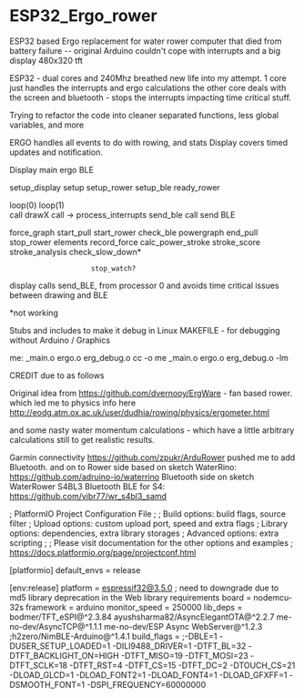 # ESP32_Ergo_rower
ESP32 based Ergo replacement for water rower computer that died from battery failure
-- original Arduino couldn't cope with interrupts and a big display  480x320 tft

ESP32 - dual cores and 240Mhz breathed new life into my attempt.
1 core just handles the interrupts and ergo calculations
the other core deals with the screen and bluetooth - stops the interrupts impacting time critical stuff.

Trying to refactor the code into cleaner separated functions, less global variables, and more 

ERGO handles all events to do with rowing, and stats
Display covers timed updates and notification.


Display                 main                        ergo                    BLE

setup_display           setup                       setup_rower             setup_ble
                                                    ready_rower

loop(0)                 loop(1)                     
  call drawX               call ->                  process_interrupts      send_ble
  call send BLE

force_graph             start_pull                  start_rower             check_ble
powergraph              end_pull                    stop_rower
elements                record_force                calc_power_stroke
stroke_score            stroke_analysis             check_slow_down*      

                        stop_watch?

display calls send_BLE, from processor 0 and avoids time critical issues between drawing and BLE

*not working

Stubs and includes to make it debug in Linux
MAKEFILE - for debugging without Arduino / Graphics

me:     _main.o  ergo.o  erg_debug.o
        cc -o me _main.o ergo.o erg_debug.o -lm




CREDIT due to as follows

Original idea from
https://github.com/dvernooy/ErgWare  - fan based rower. which led me to physics info here
http://eodg.atm.ox.ac.uk/user/dudhia/rowing/physics/ergometer.html

and some nasty water momentum calculations - which have a little arbitrary calculations still to get realistic results.

Garmin connectivity https://github.com/zpukr/ArduRower pushed me to add Bluetooth.
and on to 
Rower side based on sketch WaterRino: https://github.com/adruino-io/waterrino
Bluetooth side on sketch WaterRower S4BL3 Bluetooth BLE for S4: https://github.com/vibr77/wr_s4bl3_samd




; PlatformIO Project Configuration File
;
;   Build options: build flags, source filter
;   Upload options: custom upload port, speed and extra flags
;   Library options: dependencies, extra library storages
;   Advanced options: extra scripting
;
; Please visit documentation for the other options and examples
; https://docs.platformio.org/page/projectconf.html

[platformio]
default_envs = release

[env:release]
platform = espressif32@3.5.0		; need to downgrade due to md5 library deprecation in the Web library requirements
board = nodemcu-32s
framework = arduino
monitor_speed = 250000
lib_deps = 
	bodmer/TFT_eSPI@^2.3.84
	ayushsharma82/AsyncElegantOTA@^2.2.7
	me-no-dev/AsyncTCP@^1.1.1
	me-no-dev/ESP Async WebServer@^1.2.3
	;h2zero/NimBLE-Arduino@^1.4.1
build_flags = 
	;-DBLE=1
	-DUSER_SETUP_LOADED=1
	-DILI9488_DRIVER=1
	-DTFT_BL=32
	-DTFT_BACKLIGHT_ON=HIGH
	-DTFT_MISO=19
	-DTFT_MOSI=23
	-DTFT_SCLK=18
	-DTFT_RST=4
	-DTFT_CS=15
	-DTFT_DC=2
	-DTOUCH_CS=21
	-DLOAD_GLCD=1
	-DLOAD_FONT2=1
	-DLOAD_FONT4=1
	-DLOAD_GFXFF=1
	-DSMOOTH_FONT=1
	-DSPI_FREQUENCY=60000000